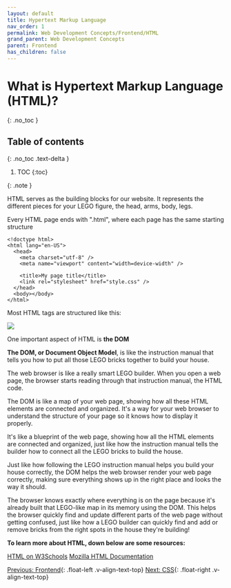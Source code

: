 ```yaml
---
layout: default
title: Hypertext Markup Language
nav_order: 1
permalink: Web Development Concepts/Frontend/HTML
grand_parent: Web Development Concepts
parent: Frontend
has_children: false
---
```


# What is Hypertext Markup Language (HTML)?
{: .no_toc }

## Table of contents
{: .no_toc .text-delta }

1. TOC
{:toc}

{: .note }

HTML serves as the building blocks for our website. It represents the different pieces for your LEGO figure, the head, arms, body, legs.

Every HTML page ends with ".html", where each page has the same starting structure

```
<!doctype html>
<html lang="en-US">
  <head>
    <meta charset="utf-8" />
    <meta name="viewport" content="width=device-width" />

    <title>My page title</title>
    <link rel="stylesheet" href="style.css" />
  </head>
  <body></body>
</html>
```

Most HTML tags are structured like this:

![](https://clearlydecoded.com/assets/images/posts/2017-09-04-anatomy-of-html-tag/html-tag-attributes.png)

One important aspect of HTML is **the DOM**

**The DOM, or Document Object Model**, is like the instruction manual that tells you how to put all those LEGO bricks together to build your house.

The web browser is like a really smart LEGO builder. When you open a web page, the browser starts reading through that instruction manual, the HTML code.

The DOM is like a map of your web page, showing how all these HTML elements are connected and organized. It's a way for your web browser to understand the structure of your page so it knows how to display it properly. 

It's like a blueprint of the web page, showing how all the HTML elements are connected and organized, just like how the instruction manual tells the builder how to connect all the LEGO bricks to build the house.

Just like how following the LEGO instruction manual helps you build your house correctly, the DOM helps the web browser render your web page correctly, making sure everything shows up in the right place and looks the way it should.

The browser knows exactly where everything is on the page because it's already built that LEGO-like map in its memory using the DOM. This helps the browser quickly find and update different parts of the web page without getting confused, just like how a LEGO builder can quickly find and add or remove bricks from the right spots in the house they're building!

**To learn more about HTML, down below are some resources:**

[HTML on W3Schools](https://www.w3schools.com/html)
[Mozilla HTML Documentation](https://developer.mozilla.org/en-US/docs/Web/HTML)


[Previous: Frontend](../Frontend){: .float-left .v-align-text-top}
[Next: CSS](CSS){: .float-right .v-align-text-top}
